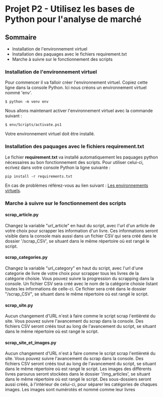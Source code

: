 # Projet P2 - Utilisez les bases de Python pour l'analyse de marché

## Sommaire
* Installation de l'environnement virtuel
* Installation des paquages avec le fichiers requirement.txt
* Marche à suivre sur le fonctionnement des scripts

### Installation de l'environnement virtuel

Pour commencer il va falloir créer l'environnement virtuel. Copiez cette ligne dans la console Python. Ici nous créons un environnement virtuel <venv> nommé 'env'.
```
$ python -m venv env
```
Nous allons maintenant activer l'environnement virtuel avec la commande suivant : 
```
$ env/Scripts/activate.ps1
```
Votre environnement virtuel doit être installé.

### Installation des paquages avec le fichiers requirement.txt
Le fichier **requirement.txt** va installé automatiquement les paquages python nécessaires au bon fonctionnement des scripts. Pour utiliser celui-ci, ecrivez dans votre console Python la ligne suivante : 
```
pip install -r requirements.txt
```

En cas de problèmes référez-vous au lien suivant : [Les environnements virtuels](https://openclassrooms.com/fr/courses/6951236-mettez-en-place-votre-environnement-python/7014018-creez-votre-premier-environnement-virtuel).
### Marche à suivre sur le fonctionnement des scripts
   

#### scrap_article.py

Changez la variable "url_article" en haut du script, avec l'url d'un article de votre choix pour scrapper les information d'un livre.
Ces informations seront visible dans la console mais aussi dans un fichier CSV qui sera créé dans le dossier '/scrap_CSV', se situant dans le même répertoire où est rangé le script.

#### scrap_categories.py

Changez la variable "url_category" en haut du script, avec l'url d'une categorie de livre de votre choix pour scrapper tous les livres de la catégorie choisie.
Vous pouvez suivre la progression du scrapping dans la console. Un fichier CSV sera créé avec le nom de la catégorie choisie listant toutes les informations de celle-ci.
Ce fichier sera créé dans le dossier "/scrap_CSV", se situant dans le même répertoire où est rangé le script.

#### scrap_site.py

Aucun changement d'URL n'est à faire comme le script scrap l'entièreté du site.
Vous pouvez suivre l'avancement du scrap dans la console. 
Des fichiers CSV seront créés tout au long de l'avancement du script, se situant dans le même répertoire où est rangé le script.

#### scrap_site_et_images.py

Aucun changement d'URL n'est à faire comme le script scrap l'entièreté du site.
Vous pouvez suivre l'avancement du scrap dans la console. 
Des fichiers CSV seront créés tout au long de l'avancement du script, se situant dans le même répertoire où est rangé le script.
Les images des différents livres parourus seront stockées dans le dossier '/img_articles', se situant dans le même répertoire où est rangé le script.
Des sous-dossiers seront aussi créés, à l'intérieur de celui-ci, pour séparer les catégories de chaques images.
Les images sont numérotés et nommé comme leur livres 
